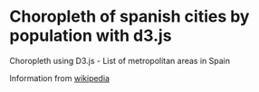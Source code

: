 # Choropleth of spanish cities by population with d3.js
Choropleth using D3.js - List of metropolitan areas in Spain

Information from [wikipedia]

   [wikipedia]: <https://en.wikipedia.org/w/index.php?title=List_of_metropolitan_areas_in_Spain>
